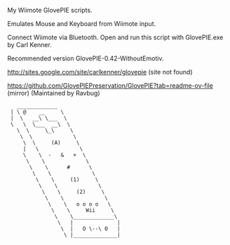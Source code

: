 My Wiimote GlovePIE scripts.

Emulates Mouse and Keyboard from Wiimote input.

Connect Wiimote via Bluetooth. Open and run this script with GlovePIE.exe by Carl Kenner. 

Recommended version GlovePIE-0.42-WithoutEmotiv.

http://sites.google.com/site/carlkenner/glovepie (site not found)

https://github.com/GlovePIEPreservation/GlovePIE?tab=readme-ov-file (mirror) (Maintained by Ravbug)

```
   _____________
 | \ @    __     \
 |  \   __\ \___  \
 \   \  \___  __\  \
   \  \     \_\     \
    \  \             \
     \  \     (A)     \
     |   \             \
     \    \  -   &   +  \
      \    \             \
       \    \      #      \
        \    \             \
         \    \     (1)     \
          \    \             \
           \    \     (2)     \
            \    \             \
             \    \   o o o o   \
              \    \     Wii     \
               \    \_____________\
                \   |              |
                 \  |   O \--\ O   |
                  \ |______________|
```
